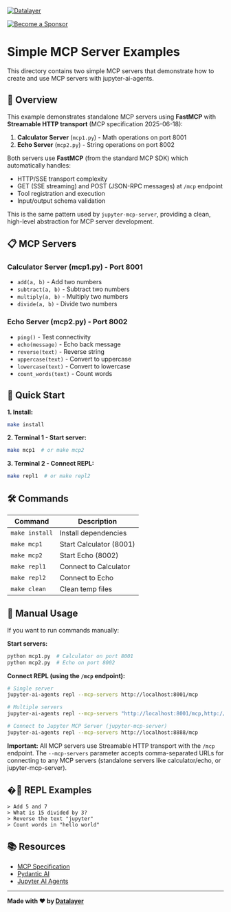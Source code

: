 <!--
  ~ Copyright (c) 2024-2025 Datalayer, Inc.
  ~
  ~ BSD 3-Clause License
-->

<!--
  ~ Copyright (c) 2023-2024 Datalayer, Inc.
  ~
  ~ BSD 3-Clause License
-->

[![Datalayer](https://assets.datalayer.tech/datalayer-25.svg)](https://datalayer.ai)

[![Become a Sponsor](https://img.shields.io/static/v1?label=Become%20a%20Sponsor&message=%E2%9D%A4&logo=GitHub&style=flat&color=1ABC9C)](https://github.com/sponsors/datalayer)

# Simple MCP Server Examples

This directory contains two simple MCP servers that demonstrate how to create and use MCP servers with jupyter-ai-agents.

## 🎯 Overview

This example demonstrates standalone MCP servers using **FastMCP** with **Streamable HTTP transport** (MCP specification 2025-06-18):

1. **Calculator Server** (`mcp1.py`) - Math operations on port 8001
2. **Echo Server** (`mcp2.py`) - String operations on port 8002

Both servers use **FastMCP** (from the standard MCP SDK) which automatically handles:
- HTTP/SSE transport complexity
- GET (SSE streaming) and POST (JSON-RPC messages) at `/mcp` endpoint
- Tool registration and execution
- Input/output schema validation

This is the same pattern used by `jupyter-mcp-server`, providing a clean, high-level abstraction for MCP server development.

## 📋 MCP Servers

### Calculator Server (mcp1.py) - Port 8001
- `add(a, b)` - Add two numbers
- `subtract(a, b)` - Subtract two numbers  
- `multiply(a, b)` - Multiply two numbers
- `divide(a, b)` - Divide two numbers

### Echo Server (mcp2.py) - Port 8002
- `ping()` - Test connectivity
- `echo(message)` - Echo back message
- `reverse(text)` - Reverse string
- `uppercase(text)` - Convert to uppercase
- `lowercase(text)` - Convert to lowercase
- `count_words(text)` - Count words

## 🚀 Quick Start

**1. Install:**
```bash
make install
```

**2. Terminal 1 - Start server:**
```bash
make mcp1  # or make mcp2
```

**3. Terminal 2 - Connect REPL:**
```bash
make repl1  # or make repl2
```

## 🛠️ Commands

| Command | Description |
|---------|-------------|
| `make install` | Install dependencies |
| `make mcp1` | Start Calculator (8001) |
| `make mcp2` | Start Echo (8002) |
| `make repl1` | Connect to Calculator |
| `make repl2` | Connect to Echo |
| `make clean` | Clean temp files |

## 📝 Manual Usage

If you want to run commands manually:

**Start servers:**
```bash
python mcp1.py  # Calculator on port 8001
python mcp2.py  # Echo on port 8002
```

**Connect REPL (using the `/mcp` endpoint):**
```bash
# Single server
jupyter-ai-agents repl --mcp-servers http://localhost:8001/mcp

# Multiple servers
jupyter-ai-agents repl --mcp-servers "http://localhost:8001/mcp,http://localhost:8002/mcp"

# Connect to Jupyter MCP Server (jupyter-mcp-server)
jupyter-ai-agents repl --mcp-servers http://localhost:8888/mcp
```

**Important:** All MCP servers use Streamable HTTP transport with the `/mcp` endpoint. The `--mcp-servers` parameter accepts comma-separated URLs for connecting to any MCP servers (standalone servers like calculator/echo, or jupyter-mcp-server).

## �💬 REPL Examples

```
> Add 5 and 7
> What is 15 divided by 3?
> Reverse the text "jupyter"
> Count words in "hello world"
```

## 📚 Resources

- [MCP Specification](https://modelcontextprotocol.io/)
- [Pydantic AI](https://ai.pydantic.dev/)
- [Jupyter AI Agents](https://github.com/datalayer/jupyter-ai-agents)

---
**Made with ❤️ by [Datalayer](https://datalayer.ai)**
